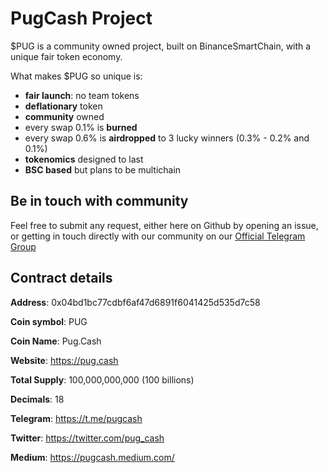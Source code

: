 # PugCash Project

$PUG is a community owned project, built on BinanceSmartChain, with a unique fair token economy.

What makes $PUG so unique is:

* **fair launch**: no team tokens
* **deflationary** token
* **community** owned
* every swap 0.1% is **burned**
* every swap 0.6% is **airdropped** to 3 lucky winners (0.3% - 0.2% and 0.1%)
* **tokenomics** designed to last
* **BSC based** but plans to be multichain



## Be in touch with community

Feel free to submit any request, either here on Github by opening an issue, or getting in touch directly with our community on our [Official Telegram Group](https://t.me/pugcash)



## Contract details

**Address**: 0x04bd1bc77cdbf6af47d6891f6041425d535d7c58

**Coin symbol**: PUG

**Coin Name**: Pug.Cash

**Website**: https://pug.cash

**Total Supply**: 100,000,000,000 (100 billions)

**Decimals**: 18

**Telegram**: https://t.me/pugcash

**Twitter**: https://twitter.com/pug_cash

**Medium**: https://pugcash.medium.com/